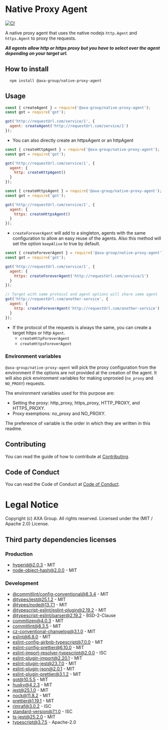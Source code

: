 # Native Proxy Agent

[![CI](https://github.com/axa-group/native-proxy-agent/actions/workflows/main.yml/badge.svg)](https://github.com/axa-group/native-proxy-agent/actions/workflows/main.yml)

A native proxy agent that uses the native nodejs `http.Agent` and `https.Agent` to proxy the requests.

**_All agents allow http or https proxy but you have to select over the agent depending on your target url._**

## How to install

```console
  npm install @axa-group/native-proxy-agent
```

## Usage

```js
const { createAgent } = require('@axa-group/native-proxy-agent');
const got = require('got');

got('http://requestUrl.com/service/1', {
  agent: createAgent('http://requestUrl.com/service/1')
});
```

- You can also directly create an httpsAgent or an httpAgent

```js
const { createHttpAgent } = require('@axa-group/native-proxy-agent');
const got = require('got');

got('http://requestUrl.com/service/1', {
  agent: {
    http: createHttpAgent()
  }
});
```

```js
const { createHttpsAgent } = require('@axa-group/native-proxy-agent');
const got = require('got');

got('http://requestUrl.com/service/1', {
  agent: {
    https: createHttpsAgent()
  }
});
```

- `createForeverAgent` will add to a singleton, agents with the same configuration to allow an easy reuse of the agents. Also this method will set the option `keepAlive` to true by default.

```js
const { createForeverAgent } = require('@axa-group/native-proxy-agent');
const got = require('got');

got('http://requestUrl.com/service/1', {
  agent: {
    https: createForeverAgent('http://requestUrl.com/service/1')
  }
});

// Target with same protocol and agent options will share same agent
got('http://requestUrl.com/another-service', {
  agent: {
    http: createForeverAgent('http://requestUrl.com/another-service')
  }
});
```

- If the protocol of the requests is always the same, you can create a target https or http `Agent`.
  - `createHttpForeverAgent`
  - `createHttpsForeverAgent`

### Environment variables

`@axa-group/native-proxy-agent` will pick the proxy configuration from the environment if the options are not provided at the creation of the agent. It will also pick environment variables for making unproxied (`no_proxy` and `NO_PROXY`) requests.

The environment variables used for this purpose are:

- Setting the proxy: http_proxy, https_proxy, HTTP_PROXY, and HTTPS_PROXY.
- Proxy exemptions: no_proxy and NO_PROXY.

The preference of variable is the order in which they are written in this readme.

## Contributing

You can read the guide of how to contribute at [Contributing](./CONTRIBUTING.md).

## Code of Conduct

You can read the Code of Conduct at [Code of Conduct](./CODE_OF_CONDUCT.md).

# Legal Notice

Copyright (c) AXA Group. All rights reserved.
Licensed under the (MIT / Apache 2.0) License.

## Third party dependencies licenses

### Production

- [hyperid@2.0.3](https://github.com/mcollina/hyperid) - MIT
- [node-object-hash@2.0.0](https://github.com/SkeLLLa/node-object-hash) - MIT

### Development

- [@commitlint/config-conventional@8.3.4](https://github.com/conventional-changelog/commitlint) - MIT
- [@types/jest@25.1.2](https://github.com/DefinitelyTyped/DefinitelyTyped) - MIT
- [@types/node@13.7.1](https://github.com/DefinitelyTyped/DefinitelyTyped) - MIT
- [@typescript-eslint/eslint-plugin@2.19.2](https://github.com/typescript-eslint/typescript-eslint) - MIT
- [@typescript-eslint/parser@2.19.2](https://github.com/typescript-eslint/typescript-eslint) - BSD-2-Clause
- [commitizen@4.0.3](https://github.com/commitizen/cz-cli) - MIT
- [commitlint@8.3.5](https://github.com/conventional-changelog/commitlint) - MIT
- [cz-conventional-changelog@3.1.0](https://github.com/commitizen/cz-conventional-changelog) - MIT
- [eslint@6.8.0](https://github.com/eslint/eslint) - MIT
- [eslint-config-airbnb-typescript@7.0.0](https://github.com/iamturns/eslint-config-airbnb-typescript) - MIT
- [eslint-config-prettier@6.10.0](https://github.com/prettier/eslint-config-prettier) - MIT
- [eslint-import-resolver-typescript@2.0.0](https://github.com/alexgorbatchev/eslint-import-resolver-typescript) - ISC
- [eslint-plugin-import@2.20.1](https://github.com/benmosher/eslint-plugin-import) - MIT
- [eslint-plugin-jest@23.7.0](https://github.com/jest-community/eslint-plugin-jest) - MIT
- [eslint-plugin-json@2.0.1](https://github.com/azeemba/eslint-plugin-json) - MIT
- [eslint-plugin-prettier@3.1.2](https://github.com/prettier/eslint-plugin-prettier) - MIT
- [got@10.5.5](https://github.com/sindresorhus/got) - MIT
- [husky@4.2.3](https://github.com/typicode/husky) - MIT
- [jest@25.1.0](https://github.com/facebook/jest) - MIT
- [nock@11.8.2](https://github.com/nock/nock) - MIT
- [prettier@1.19.1](https://github.com/prettier/prettier) - MIT
- [rimraf@3.0.2](https://github.com/isaacs/rimraf) - ISC
- [standard-version@7.1.0](https://github.com/conventional-changelog/standard-version) - ISC
- [ts-jest@25.2.0](https://github.com/kulshekhar/ts-jest) - MIT
- [typescript@3.7.5](https://github.com/Microsoft/TypeScript) - Apache-2.0
